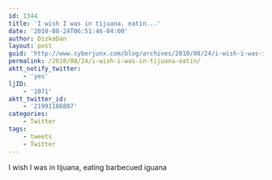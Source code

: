 ```yaml
---
id: 1344
title: 'I wish I was in tijuana, eatin...'
date: '2010-08-24T06:51:46-04:00'
author: DizkoDan
layout: post
guid: 'http://www.cyberjunx.com/blog/archives/2010/08/24/i-wish-i-was-in-tijuana-eatin/'
permalink: /2010/08/24/i-wish-i-was-in-tijuana-eatin/
aktt_notify_twitter:
    - 'yes'
ljID:
    - '1071'
aktt_twitter_id:
    - '21991186887'
categories:
    - Twitter
tags:
    - tweets
    - Twitter
---
```


I wish I was in tijuana, eating barbecued iguana